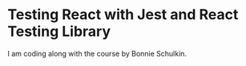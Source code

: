 # Testing React with Jest and React Testing Library

I am coding along with the course by Bonnie Schulkin.
